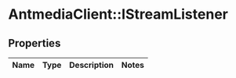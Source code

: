 # AntmediaClient::IStreamListener

## Properties
Name | Type | Description | Notes
------------ | ------------- | ------------- | -------------


